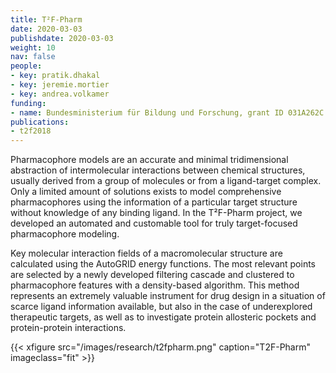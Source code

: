 ```yaml
---
title: T²F-Pharm
date: 2020-03-03
publishdate: 2020-03-03
weight: 10
nav: false
people:
- key: pratik.dhakal
- key: jeremie.mortier
- key: andrea.volkamer
funding:
- name: Bundesministerium für Bildung und Forschung, grant ID 031A262C
publications:
- t2f2018
---
```


Pharmacophore models are an accurate and minimal tridimensional abstraction of intermolecular interactions between chemical structures, usually derived from a group of molecules or from a ligand-target complex.
Only a limited amount of solutions exists to model comprehensive pharmacophores using the information
of a particular target structure without knowledge of any binding ligand.
In the T²F-Pharm project, we developed an automated and customable tool for truly target-focused pharmacophore modeling.

<!--more-->

Key molecular interaction fields of a macromolecular structure are calculated using the AutoGRID energy functions.
The most relevant points are selected by a newly developed filtering cascade and clustered to pharmacophore features with a density-based algorithm.
This method represents an extremely valuable instrument for drug design in a situation of scarce ligand information available, but also in the case of underexplored therapeutic targets,
as well as to investigate protein allosteric pockets and protein-protein interactions.


{{< xfigure src="/images/research/t2fpharm.png" caption="T2F-Pharm" imageclass="fit" >}}